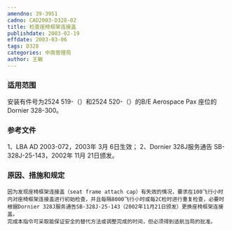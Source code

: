 ```yaml
---
amendno: 39-3951
cadno: CAD2003-D328-02
title: 检查座椅框架连接盖
publishdate: 2003-02-19
effdate: 2003-03-06
tags: D328
categories: 中南管理局
author: 王敏
---
```


### 适用范围 
安装有件号为2524 519-（）和2524 520-（）的B/E Aerospace Pax 座位的Dornier 328-300。

### 参考文件
1、LBA AD 2003-072，2003年 3月 6日生效；
 2、Dornier 328J服务通告 SB-328J-25-143，2002年 11月 21日颁发。

### 原因、措施和规定 
    因为发现座椅框架连接盖（seat frame attach cap）有失效的情况，要求在100飞行小时内对座椅框架连接盖进行初始检查，并且每隔8000飞行小时或每2C检时进行重复检查，必要时根据Dornier 328J服务通告SB-328J-25-143（2002年11月21日颁发）更换座椅框架连接盖。
    完成本指令可采取能保证安全的替代方法或调整完成的时间，但必须得到适航当局的批准。
